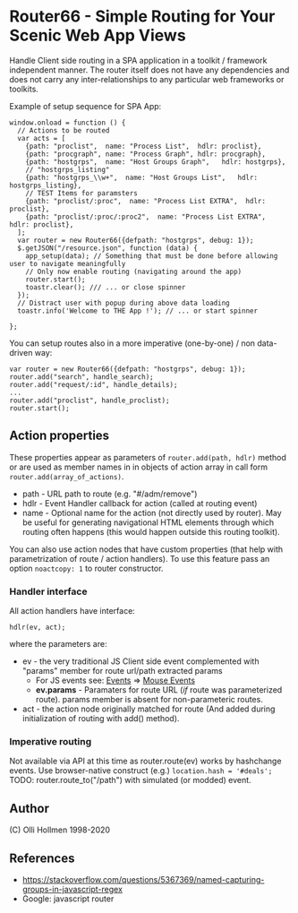 # Router66 - Simple Routing for Your Scenic Web App Views

Handle Client side routing in a SPA application in a toolkit / framework independent manner.
The router itself does not have any dependencies and does not carry any inter-relationships
to any particular web frameworks or toolkits.

Example of setup sequence for SPA App:
```
window.onload = function () {
  // Actions to be routed
  var acts = [
    {path: "proclist",  name: "Process List",  hdlr: proclist},
    {path: "procgraph", name: "Process Graph", hdlr: procgraph},
    {path: "hostgrps",  name: "Host Groups Graph",   hdlr: hostgrps},
    // "hostgrps_listing"
    {path: "hostgrps_\\w+",  name: "Host Groups List",   hdlr: hostgrps_listing},
    // TEST Items for paramsters
    {path: "proclist/:proc",  name: "Process List EXTRA",  hdlr: proclist},
    {path: "proclist/:proc/:proc2",  name: "Process List EXTRA",  hdlr: proclist},
  ];
  var router = new Router66({defpath: "hostgrps", debug: 1});
  $.getJSON("/resource.json", function (data) {
    app_setup(data); // Something that must be done before allowing user to navigate meaningfully
    // Only now enable routing (navigating around the app)
    router.start();
    toastr.clear(); /// ... or close spinner
  });
  // Distract user with popup during above data loading
  toastr.info('Welcome to THE App !'); // ... or start spinner
  
};
```

You can setup routes also in a more imperative (one-by-one) / non data-driven way:
```
var router = new Router66({defpath: "hostgrps", debug: 1});
router.add("search", handle_search);
router.add("request/:id", handle_details);
...
router.add("proclist", handle_proclist);
router.start();
```

## Action properties

These properties appear as parameters of `router.add(path, hdlr)` method or are used as member names in
in objects of action array in call form `router.add(array_of_actions)`.

- path - URL path to route (e.g. "#/adm/remove")
- hdlr - Event Handler callback for action (called at routing event)
- name - Optional name for the action (not directly used by router). May be useful for generating
  navigational HTML elements through which routing often happens (this would happen outside this routing toolkit).

You can also use action nodes that have custom properties (that help with parametrization of route / action handlers).
To use this feature pass an option `noactcopy: 1` to router constructor.

### Handler interface

All action handlers have interface:

    hdlr(ev, act);

where the parameters are:
- ev - the very traditional JS Client side event complemented with "params" member for route url/path extracted params
  - For JS events see: [Events](https://developer.mozilla.org/en-US/docs/Web/Events) => [Mouse Events](https://developer.mozilla.org/en-US/docs/Web/API/MouseEvent)
  - **ev.params** - Paramaters for route URL (*if* route was parameterized route). params member is absent for non-parameteric routes.
- act - the action node originally matched for route (And added during initialization of routing with add() method).

###  Imperative routing

Not available via API at this time as router.route(ev) works by hashchange events.
Use browser-native construct (e.g.) `location.hash = '#deals';`
TODO: router.route_to("/path") with simulated (or modded) event.

## Author

(C) Olli Hollmen 1998-2020

## References

- https://stackoverflow.com/questions/5367369/named-capturing-groups-in-javascript-regex
- Google: javascript router
